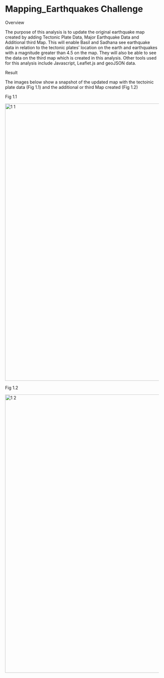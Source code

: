 # Mapping_Earthquakes Challenge

Overview

The purpose of this analysis is to update the original earthquake map created by adding Tectonic Plate Data, Major Earthquake Data and Additional third Map. This will enable Basil and Sadhana see earthquake data in relation to the tectonic plates’ location on the earth and earthquakes with a magnitude greater than 4.5 on the map. They will also be able to see the data on the third map which is created in this analysis. Other tools used for this analysis include Javascript, Leaflet.js and geoJSON data.

Result


The images below show a snapshot of the updated map with the tectoinic plate data (Fig 1.1) and the additional or third Map created (Fig 1.2)

Fig 1.1

<img width="909" alt="1 1" src="https://user-images.githubusercontent.com/79670933/120122086-c2976180-c174-11eb-91f5-90a7b25360af.png">


Fig 1.2

<img width="912" alt="1 2" src="https://user-images.githubusercontent.com/79670933/120122107-e0fd5d00-c174-11eb-882b-5d88f9c8f2d7.png">


